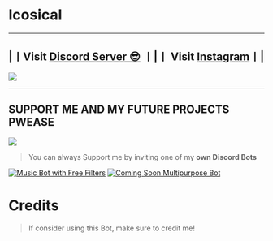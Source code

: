 # Icosical
***

## |〡Visit [Discord Server 😎](https://discord.gg/aaRpjjrcdj) 〡|〡 Visit [Instagram](https://instagram.com/iconicaal)〡|

<a href="https://discord.gg/aaRpjjrcdj"><img src="https://discord.com/api/guilds/484502176245350410/widget.png?style=banner2"></a>

***

## SUPPORT ME AND MY FUTURE PROJECTS PWEASE 
<a href="https://www.buymeacoffee.com/iconical"><img src="https://img.buymeacoffee.com/button-api/?text=Buy me a pizza&emoji=🍕&slug=iconical&button_colour=FF5F5F&font_colour=ffffff&font_family=Cookie&outline_colour=000000&coffee_colour=FFDD00" /></a>

> You can always Support me by inviting one of my **own Discord Bots**

[![Music Bot with Free Filters](https://cdn.discordapp.com/attachments/800717170152964127/946991344004517898/pika-2022-02-26T04_45_18.933Z.png)](https://discord.com/api/oauth2/authorize?client_id=935830787973079050&permissions=8&scope=bot%20applications.commands)
[![Coming Soon Multipurpose Bot](https://cdn.discordapp.com/attachments/800717170152964127/946991343685763112/pika-2022-02-26T04_45_06.166Z.png)](none)

# Credits

> If consider using this Bot, make sure to credit me!
